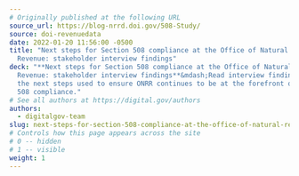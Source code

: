 ```yaml
---
# Originally published at the following URL
source_url: https://blog-nrrd.doi.gov/508-Study/
source: doi-revenuedata
date: 2022-01-20 11:56:00 -0500
title: "Next steps for Section 508 compliance at the Office of Natural Resources
  Revenue: stakeholder interview findings"
deck: "**Next steps for Section 508 compliance at the Office of Natural Resources
  Revenue: stakeholder interview findings**&mdash;Read interview findings and discover
  the next steps used to ensure ONRR continues to be at the forefront of Section
  508 compliance."
# See all authors at https://digital.gov/authors
authors:
  - digitalgov-team
slug: next-steps-for-section-508-compliance-at-the-office-of-natural-resources-revenue-stakeholder-interview-findings
# Controls how this page appears across the site
# 0 -- hidden
# 1 -- visible
weight: 1
---
```

